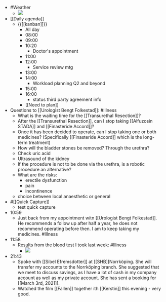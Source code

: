 - #Weather
    - ![](https://firebasestorage.googleapis.com/v0/b/firescript-577a2.appspot.com/o/imgs%2Fapp%2FDavidsroam%2FTbcZtRTlWE.png?alt=media&token=d7ff7e65-f8eb-4d49-b70e-cb097905bded)
- [[Daily agenda]]
    - {{[[kanban]]}}
        - All day
        - 08:00
        - 09:00
        - 10:20
            - Doctor's appointment
        - 11:00
        - 12:00
            - Service review mtg
        - 13:00
        - 14:00
            - Workload planning Q2 and beyond
        - 15:00
        - 16:00
            - status third party agreement info
        - [[Need to plan]]
- Questions to [[Urologist Bengt Folkestad]]: #Illness
    - What is the waiting time for the [[Transurethal Resection]]?
    - After the [[Transurethal Resection]], can I stop taking [[Alfuzosin STADA]] and [[Finasteride Accord]]?
    - Once it has been decided to operate, can I stop taking one or both medicines? (Specifically [[Finasteride Accord]] which is the long-term treatment)
    - How will the bladder stones be removed? Through the urethra?
    - Check uric acid
    - Ultrasound of the kidney
    - If the procedure is not to be done via the urethra, is a robotic procedure an alternative?
    - What are the risks:
        - erectile dysfunction
        - pain
        - incontinence
    - choice between local anaesthetic or general
- #[[Quick Capture]]
    - test quick capture
- 10:59
    - Just back from my appointment witn [[Urologist Bengt Folkestad]]. He recommends a follow up after half a year, he does not recommend operating before then. I am to keep taking my medicines. #Illness
- 11:58
    - Results from the blood test I took last week: #Illness
        - ![](https://firebasestorage.googleapis.com/v0/b/firescript-577a2.appspot.com/o/imgs%2Fapp%2FDavidsroam%2F7l7Dop4_OW.png?alt=media&token=bad71f09-daed-4d0b-8c30-cae399d6c9d5)
- 21:43
    - Spoke with [[Sibel Efremsdotter]] at [[SHB]]Norrköping. She will transfer my accounts to the Norrköping branch. She suggested that we meet to discuss savings, as I have a lot of cash in my company account as well as my private account. She has sent a booking for [[March 3rd, 2021]].
    - Watched the film [[Fallen]] together ith [[Kerstin]] this evening - very good.
